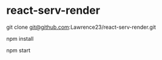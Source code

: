 # react-serv-render

git clone git@github.com:Lawrence23/react-serv-render.git

npm install

npm start
